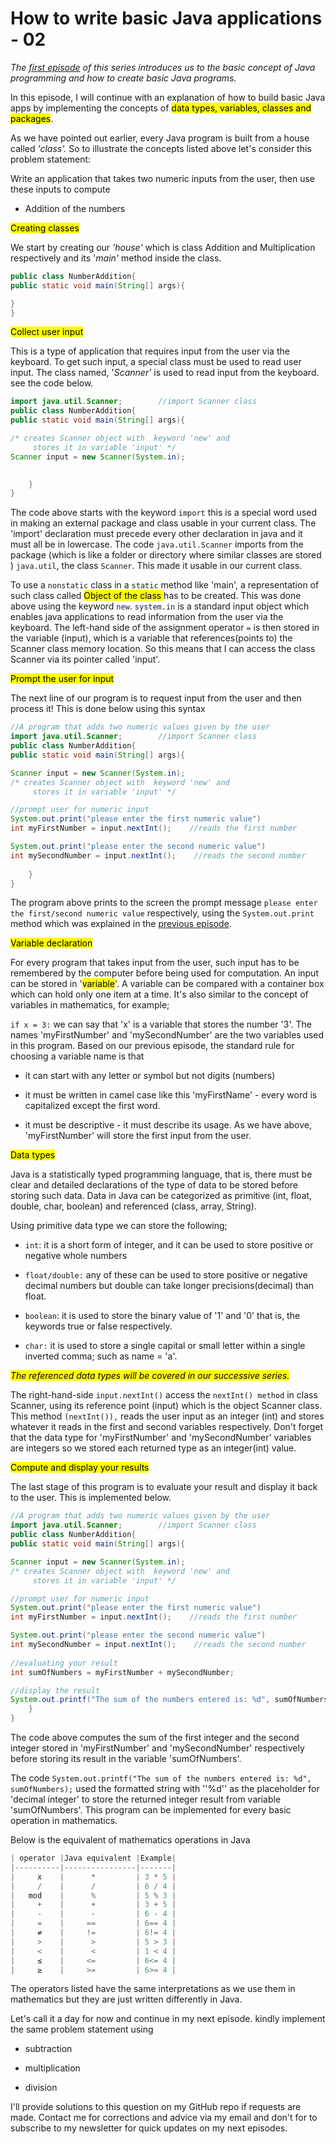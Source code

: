 # How to write basic Java applications - 02

*The* [*first episode*](https://aljebraschool.hashnode.dev/how-to-write-basic-java-applications) *of this series introduces us to the basic concept of Java programming and how to create basic Java programs.*

In this episode, I will continue with an explanation of how to build basic Java apps by implementing the concepts of <mark>data types, variables, classes and packages</mark>.

As we have pointed out earlier, every Java program is built from a house called *'class'.* So to illustrate the concepts listed above let's consider this problem statement:

Write an application that takes two numeric inputs from the user, then use these inputs to compute

* Addition of the numbers
    

<mark>Creating classes</mark>

We start by creating our *'house'* which is class Addition and Multiplication respectively and its '*main'* method inside the class.

```java
public class NumberAddition{
public static void main(String[] args){

}
}
```

<mark>Collect user input</mark>

This is a type of application that requires input from the user via the keyboard. To get such input, a special class must be used to read user input. The class named, '*Scanner'* is used to read input from the keyboard. see the code below.

```java
import java.util.Scanner;        //import Scanner class 
public class NumberAddition{
public static void main(String[] args){

/* creates Scanner object with  keyword 'new' and 
     stores it in variable 'input' */
Scanner input = new Scanner(System.in);  

            
    }
}
```

The code above starts with the keyword `import` this is a special word used in making an external package and class usable in your current class. The 'import' declaration must precede every other declaration in java and it must all be in lowercase. The code `java.util.Scanner` imports from the package (which is like a folder or directory where similar classes are stored ) `java.util`, the class `Scanner`. This made it usable in our current class.

To use a `nonstatic` class in a `static` method like 'main', a representation of such class called <mark>Object of the class </mark> has to be created. This was done above using the keyword `new`. `system.in` is a standard input object which enables java applications to read information from the user via the keyboard. The left-hand side of the assignment operator `=` is then stored in the variable (input), which is a variable that references(points to) the Scanner class memory location. So this means that I can access the class Scanner via its pointer called 'input'.

<mark>Prompt the user for input</mark>

The next line of our program is to request input from the user and then process it! This is done below using this syntax

```java
//A program that adds two numeric values given by the user
import java.util.Scanner;        //import Scanner class 
public class NumberAddition{
public static void main(String[] args){

Scanner input = new Scanner(System.in);  
/* creates Scanner object with  keyword 'new' and 
     stores it in variable 'input' */

//prompt user for numeric input
System.out.print("please enter the first numeric value")      
int myFirstNumber = input.nextInt();    //reads the first number

System.out.print("please enter the second numeric value")      
int mySecondNumber = input.nextInt();    //reads the second number
      
    }
}
```

The program above prints to the screen the prompt message `please enter the first/second numeric value` respectively, using the `System.out.print` method which was explained in the [previous episode](https://aljebraschool.hashnode.dev/how-to-write-basic-java-application).

<mark>Variable declaration</mark>

For every program that takes input from the user, such input has to be remembered by the computer before being used for computation. An input can be stored in '<mark>variable</mark>'. A variable can be compared with a container box which can hold only one item at a time. It's also similar to the concept of variables in mathematics, for example;

`if x = 3:` we can say that 'x' is a variable that stores the number '3'. The names 'myFirstNumber' and 'mySecondNumber' are the two variables used in this program. Based on our previous episode, the standard rule for choosing a variable name is that

* it can start with any letter or symbol but not digits (numbers)
    
* it must be written in camel case like this 'myFirstName' - every word is capitalized except the first word.
    
* it must be descriptive - it must describe its usage. As we have above, 'myFirstNumber' will store the first input from the user.
    

<mark>Data types</mark>

Java is a statistically typed programming language, that is, there must be clear and detailed declarations of the type of data to be stored before storing such data. Data in Java can be categorized as primitive (int, float, double, char, boolean) and referenced (class, array, String).

Using primitive data type we can store the following;

* `int`: it is a short form of integer, and it can be used to store positive or negative whole numbers
    
* `float/double:` any of these can be used to store positive or negative decimal numbers but double can take longer precisions(decimal) than float.
    
* `boolean`: it is used to store the binary value of '1' and '0' that is, the keywords true or false respectively.
    
* `char:` it is used to store a single capital or small letter within a single inverted comma; such as name = 'a'.
    

*<mark>The referenced data types will be covered in our successive series.</mark>*

The right-hand-side `input.nextInt()` access the `nextInt() method` in class Scanner, using its reference point (input) which is the object Scanner class. This method `(nextInt()),` reads the user input as an integer (int) and stores whatever it reads in the first and second variables respectively. Don't forget that the data type for 'myFirstNumber' and 'mySecondNumber' variables are integers so we stored each returned type as an integer(int) value.

<mark>Compute and display your results</mark>

The last stage of this program is to evaluate your result and display it back to the user. This is implemented below.

```java
//A program that adds two numeric values given by the user
import java.util.Scanner;        //import Scanner class 
public class NumberAddition{
public static void main(String[] args){

Scanner input = new Scanner(System.in);  
/* creates Scanner object with  keyword 'new' and 
     stores it in variable 'input' */

//prompt user for numeric input
System.out.print("please enter the first numeric value")      
int myFirstNumber = input.nextInt();    //reads the first number

System.out.print("please enter the second numeric value")      
int mySecondNumber = input.nextInt();    //reads the second number
    
//evaluating your result
int sumOfNumbers = myFirstNumber + mySecondNumber;

//display the result
System.out.printf("The sum of the numbers entered is: %d", sumOfNumbers);  
    }
}
```

The code above computes the sum of the first integer and the second integer stored in 'myFirstNumber' and 'mySecondNumber' respectively before storing its result in the variable 'sumOfNumbers'.

The code `System.out.printf("The sum of the numbers entered is: %d", sumOfNumbers);` used the formatted string with ''%d'' as the placeholder for 'decimal integer' to store the returned integer result from variable 'sumOfNumbers'. This program can be implemented for every basic operation in mathematics.

Below is the equivalent of mathematics operations in Java

```java
| operator |Java equivalent |Example| 
|----------|----------------|-------| 
|     x    |      *         | 3 * 5 | 
|     /    |      /         | 6 / 4 | 
|   mod    |      %         | 5 % 3 | 
|     +    |      +         | 3 + 5 | 
|     -    |      -         | 6 - 4 |
|     =    |     ==         | 6== 4 | 
|     ≠    |     !=         | 6!= 4 | 
|     >    |      >         | 5 > 3 | 
|     <    |      <         | 1 < 4 | 
|     ≤    |     <=         | 6<= 4 |
|     ≥    |     >=         | 6>= 4 |
```

The operators listed have the same interpretations as we use them in mathematics but they are just written differently in Java.

Let's call it a day for now and continue in my next episode. kindly implement the same problem statement using

* subtraction
    
* multiplication
    
* division
    

I'll provide solutions to this question on my GitHub repo if requests are made. Contact me for corrections and advice via my email and don't for to subscribe to my newsletter for quick updates on my next episodes.